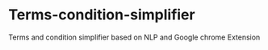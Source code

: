 # Terms-condition-simplifier
Terms and condition simplifier based on NLP and Google chrome Extension
